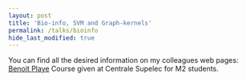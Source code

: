 ```yaml
---
layout: post
title: 'Bio-info, SVM and Graph-kernels'
permalink: /talks/bioinfo
hide_last_modified: true
---
```


You can find all the desired information on my colleagues web pages: [Benoit Playe](http://members.cbio.mines-paristech.fr/~bplaye/teaching/2016/bioinfo-svm-graph-kernels.html)
Course given at Centrale Supelec for M2 students.